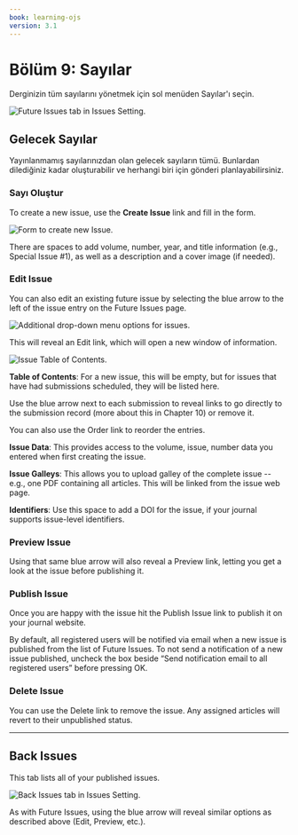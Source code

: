 ```yaml
---
book: learning-ojs
version: 3.1
---
```


# Bölüm 9: Sayılar

Derginizin tüm sayılarını yönetmek için sol menüden Sayılar'ı seçin.

![Future Issues tab in Issues Setting.](./assets/learning-ojs3.1-jm-issues.png)

## Gelecek Sayılar

Yayınlanmamış sayılarınızdan olan gelecek sayıların tümü. Bunlardan dilediğiniz kadar oluşturabilir ve herhangi biri için gönderi planlayabilirsiniz.

### Sayı Oluştur

To create a new issue, use the **Create Issue** link and fill in the form.

![Form to create new Issue.](./assets/learning-ojs-3-issues-create.png)

There are spaces to add volume, number, year, and title information \(e.g., Special Issue \#1\), as well as a description and a cover image \(if needed\).

### Edit Issue

You can also edit an existing future issue by selecting the blue arrow to the left of the issue entry on the Future Issues page.

![Additional drop-down menu options for issues.](./assets/learning-ojs3.1-jm-issues-edit.png)

This will reveal an Edit link, which will open a new window of information.

![Issue Table of Contents.](./assets/learning-ojs-3-issues-details.png)

**Table of Contents**: For a new issue, this will be empty, but for issues that have had submissions scheduled, they will be listed here.

Use the blue arrow next to each submission to reveal links to go directly to the submission record \(more about this in Chapter 10\) or remove it.

You can also use the Order link to reorder the entries.

**Issue Data**: This provides access to the volume, issue, number data you entered when first creating the issue.

**Issue Galleys**: This allows you to upload galley of the complete issue -- e.g., one PDF containing all articles. This will be linked from the issue web page.

**Identifiers**: Use this space to add a DOI for the issue, if your journal supports issue-level identifiers.

### Preview Issue

Using that same blue arrow will also reveal a Preview link, letting you get a look at the issue before publishing it.

### Publish Issue

Once you are happy with the issue hit the Publish Issue link to publish it on your journal website.

By default, all registered users will be notified via email when a new issue is published from the list of Future Issues. To not send a notification of a new issue published, uncheck the box beside “Send notification email to all registered users” before pressing OK.

### Delete Issue

You can use the Delete link to remove the issue. Any assigned articles will revert to their unpublished status.

<hr />

## Back Issues

This tab lists all of your published issues.

![Back Issues tab in Issues Setting.](./assets/learning-ojs3.1-jm-issues-back.png)

As with Future Issues, using the blue arrow will reveal similar options as described above \(Edit, Preview, etc.\).
